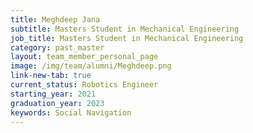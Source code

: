 ```yaml
---
title: Meghdeep Jana
subtitle: Masters Student in Mechanical Engineering
job_title: Masters Student in Mechanical Engineering
category: past_master
layout: team_member_personal_page
image: /img/team/alumni/Meghdeep.png
link-new-tab: true
current_status: Robotics Engineer
starting_year: 2021
graduation_year: 2023
keywords: Social Navigation
---
```

